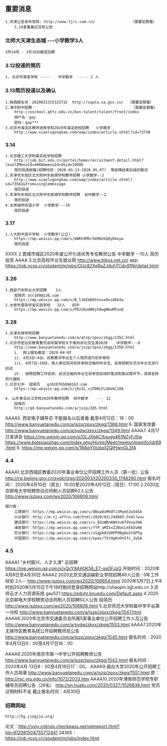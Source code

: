 ## 重要消息
    1.天津公告发布官网: http://www.tjrc.com.cn/                （需要定期看）
        3.14查看最近没有公告

### 北师大天津生态城 ---小学数学3人
    3月14号 - 3月16日截至加群

### 3.12投递的简历
    1. 北京市育英学校 -----   中学数学  ----- 2 人

### 3.13简历投递以及确认
    1.陕西报名号：2020021315323732  http://xapta.xa.gov.cn/  （需要定期看）
    2.清华附中招聘：                                           （需要定期看）
        http://eschool.qhfz.edu.cn/bxn-talent/talent/front/index
        用户名：gay
        密码：gay***
    3.北京市海淀区教师进修学校2020年海淀进校招聘   小学数学
        http://www.xiaolvgongkao.com/wap/index/article.shtml?id=73738
### 3.14
    1.北京理工大学附属实验学校招聘
        http://job.bit.edu.cn/portal/home/recruitment-detail.html?level2MenuId=4008&menuId=4&id=19506
        简历投递邮箱(招聘时间：2020.03.13-2020.05.07)  等疫情结束后组织面试
    2.天津市东丽区北大附中东丽湖学校教师招聘 小学数学--2
        http://www.xiaolvgongkao.com/wap/index/article.shtml?id=73561&from=singlemessage
        简历投递
    3.天津市东丽区北大附中东丽湖学校教师招聘  初中数学--2
        简历投递
    4.太原诚师双语小学  小学数学---10
        简历投递
### 3.17
    1.人大附中昌平学校  小学数学(公立)
        https://mp.weixin.qq.com/s/bNRn9MhrSkM6ekQdyD4vyw
        简历投递
XXXX 2.晋城市城区2020年度公开引进优秀专任教师公告 中学数学 --10人
        简历投资
AAAA    3.北京高校毕业生就业网  http://www.bjbys.net.cn/
        app; https://job.ncss.cn/student/m/jobs/GUc82XeRaZJduhTCdoSfNi/detail.html

### 3.26
    1.西安汽车职业大学招聘    3人
        投简历 atc169@126.com
        https://mp.weixin.qq.com/s/B_l1kEUbDthxva9xidEb3w
    2.太原市晋阳学堂实验学校   15人   初中
        https://mp.weixin.qq.com/s/P9JzDuUW0jX9wgNmoMTseQ
### 3.28
    1.天津天狮学院招聘   
        http://www.banyuetanedu.com/a/qtzp/zpxx/zkgg/1352.html
    2.北京市密云区教育委员会所属学校关于面向非北京生源2020    中学数学---8
        http://www.banyuetanedu.com/a/jszp/zpxx/zkgg/1350.html
        i.  网上报名截至：2020-04-02
        ii. 4月3日—4日，区教委对毕业生个人简历进行初步审核
        iii. 4月7日—10日，用人单位将对初步审核合格的毕业生，采用视频方式与毕业生进行初试
        iV.  按照招聘工作安排，初试合格的毕业生将参加后续的笔试和面试等环节，具体安排另行通知
    3.北京七中  投简历   qz62076509@163.com
        https://mp.weixin.qq.com/s/j8v1L_vjFDHLFLUAVmC18A

    4. 山东青岛长江学校2020年教师招聘  初中数学    --- 12
        投简历
        http://qd.banyuetanedu.com/a/jszp/285.html

AAAA5. 西安电子辅导员  不能报名以后查看
        截至4月12日：18：00
        http://www.banyuetanedu.com/a/jszp/zpxx/zkgg/1368.html
    6. 国家发改委  http://www.banyuetanedu.com/a/sydw/zkxx/zkgg/1349.html
AAAA7. 4月17日宣讲会
        https://mp.weixin.qq.com/s/OLJXbACXqugg461NZyFJSw
        https://www.bolexiaozhao.com/index.php/Home/Meet/meetonlineinfo/id/69.html
    8. https://mp.weixin.qq.com/s/1RAqY0tzbp12QtHwnGL3fA

### 4.4
AAAA1.北京西城区教委2020年事业单位公开招聘工作人员（第一批）公告
        http://rsj.beijing.gov.cn/xxgk/tzgg/202003/t20200330_1748290.html
        报名时间：
        2020年4月10日（周五）10:00至2020年4月12日（周日）17:00
    2.2020北京邮电大学校聘劳动合同制人员招聘62人公告
        http://www.jszpxx.com/wx2020/106606.html


    银行类：
        工商银行：https://mp.weixin.qq.com/s/QNsp0uMhOTiSMymS3u5dSA
        兴业银行：http://m.tj.offcn.com/html/2020/03/248885.html?wx=
        建设银行：https://mp.weixin.qq.com/s/v_EQzWRnKWVzuKf9Vvw39A
        浦发银行：https://mp.weixin.qq.com/s/fYP_aMZxxZ2BaCLkEkDvNA
        农业银行：https://mp.weixin.qq.com/s/xSqpk81O0PPHBgAo2tQP5g
        中国银行：https://mp.weixin.qq.com/s/epeLr75t0gKnOV5fc_2wSA
### 4.5
AAAA1.“乡村振兴、人才入津” 云招聘
        https://mp.weixin.qq.com/s/xQcY8AA0K56_E7-qsGFJzQ
        开始时间：2020年4月8日至4月30日
AAAA2.2020北京交通运输职业学院招聘46人公告             -3年工作经验 2人--
        http://www.jszpxx.com/wx2020/106654.html
        2020年5月7日上午8时到2020年5月15日下午18时期间登录招聘网站http://zhaopin.bjjt.edu.cn
    3.京师云才人力资源系统
        gay521
        https://eduhr.bnuedu.com/Default.aspx
    4.2020北京邮电大学校聘劳动合同制人员招聘62人公告
        投简历
        http://www.jszpxx.com/wx2020/106606.html
    5.北京师范大学附属中学平谷第一分校
        http://www.banyuetanedu.com/a/jszp/zpxx/zkgg/1547.html
AAAA6.2020年北京市交通委员会所属5家事业单位公开招聘工作人员公告
        http://www.banyuetanedu.com/a/sydw/zkxx/zkgg/1553.html
AAAA7.2020年无锡市区教育系统公开招聘教师总公告
        http://www.banyuetanedu.com/a/jszp/zpxx/zkgg/1545.html
        报名时间：2020年4月13日9：00至4月17日16：00

AAAA8.2020年南京市第一中学公开招聘教师公告
        http://www.banyuetanedu.com/a/jszp/zpxx/zkgg/1542.html
        报名时间： 2020年4月 13日8：00至4月16日17：00。
AAAA9.烟台大学2020年公开招聘工作人员简章
        http://www.banyuetanedu.com/a/jszp/zpxx/zkgg/1551.html
        原：http://rsc.ytu.edu.cn/info/1072/2033.htm
AAAA10.2020年渭南师范学院专职辅导员招聘公告（26名）
        http://sn.huatu.com/2020/0327/1026838.html
        党员证明材料不全
        截止报名时间：4月30日


        


### 招聘网站
    http://5g.jingjia.org/
    
论文：http://yyjy.cnkivip.checkpass.net/getreport.html?tid=912081504755712441
24365：https://job.ncss.cn/student/m/jobs/index.html
    